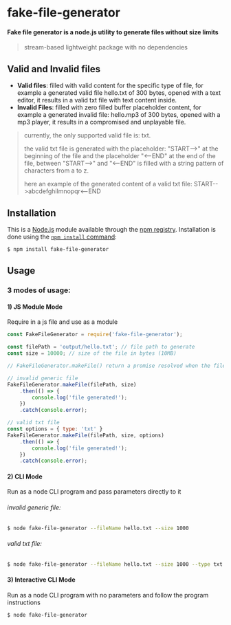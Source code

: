 # fake-file-generator

#### Fake file generator is a node.js utility to generate files without size limits

> stream-based lightweight package with no dependencies


## Valid and Invalid files

- **Valid files**: filled with valid content for the specific type of file, for example a generated valid file hello.txt of 300 bytes, opened with a text editor, it results in a valid txt file with text content inside.
- **Invalid Files**: filled with zero filled buffer placeholder content, for example a generated invalid file: hello.mp3 of 300 bytes, opened with a mp3 player, it results in a compromised and unplayable file.
> currently, the only supported valid file is: txt.
> 
> the valid txt file is generated with the placeholder: "START-->" at the beginning of the file and the placeholder "<--END" at the end of the file, between "START-->" and  "<--END" is filled with a string pattern of characters from a to z.
>
> here an example of the generated content of a valid txt file: START-->abcdefghilmnopqr<--END 


## Installation

This is a [Node.js](https://nodejs.org/en/) module available through the
[npm registry](https://www.npmjs.com/). Installation is done using the
[`npm install` command](https://docs.npmjs.com/getting-started/installing-npm-packages-locally):

```sh
$ npm install fake-file-generator
```

## Usage

### 3 modes of usage:

#### 1) JS Module Mode
Require in a js file and use as a module

```javascript
const FakeFileGenerator = require('fake-file-generator');

const filePath = 'output/hello.txt'; // file path to generate 
const size = 10000; // size of the file in bytes (10MB)

// FakeFileGenerator.makeFile() return a promise resolved when the file is completely written on the file system

// invalid generic file
FakeFileGenerator.makeFile(filePath, size)
    .then(() => {
        console.log('file generated!');
    })
    .catch(console.error);

// valid txt file
const options = { type: 'txt' }
FakeFileGenerator.makeFile(filePath, size, options)
    .then(() => {
        console.log('file generated!');
    })
    .catch(console.error);
```

#### 2) CLI Mode
Run as a node CLI program and pass parameters directly to it

###### invalid generic file:
```sh
$ node fake-file-generator --fileName hello.txt --size 1000
```

###### valid txt file:
```sh
$ node fake-file-generator --fileName hello.txt --size 1000 --type txt
```

#### 3) Interactive CLI Mode
Run as a node CLI program with no parameters and follow the program instructions


```sh
$ node fake-file-generator
```
